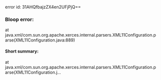 error id: 31AHQfbajzZX4en2UFjPjQ==
### Bloop error:

at java.xml/com.sun.org.apache.xerces.internal.parsers.XML11Configuration.parse(XML11Configuration.java:889)
#### Short summary: 

at java.xml/com.sun.org.apache.xerces.internal.parsers.XML11Configuration.parse(XML11Configuration.j...